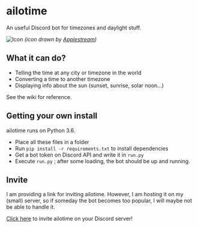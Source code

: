 # ailotime
An useful Discord bot for timezones and daylight stuff.

![Icon](http://ailothaen.fr/d/ailotime-256.png "Icon")
*(icon drawn by [Applestream](https://www.deviantart.com/applestream "Applestream"))*

## What it can do?
- Telling the time at any city or timezone in the world
- Converting a time to another timezone
- Displaying info about the sun (sunset, sunrise, solar noon...)

See the wiki for reference.

## Getting your own install

ailotime runs on Python 3.6.

- Place all these files in a folder
- Run `pip install -r requirements.txt` to install dependencies
- Get a bot token on Discord API and write it in `run.py`
- Execute `run.py` ; after some loading, the bot should be up and running.

## Invite

I am providing a link for inviting ailotime. However, I am hosting it on my (small) server, so if someday the bot becomes too popular, I will maybe not be able to handle it.

[Click here](https://discordapp.com/oauth2/authorize?&client_id=466678005926723584&scope=bot&permissions=2048 "Click here") to invite ailotime on your Discord server!

